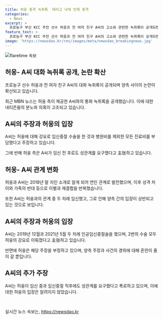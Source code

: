 ```yaml
---
title: 허웅 충격 녹취록  때리고 낙태 언제 충격
categories:
  - News
excerpt: >
  프로농구 부산 KCC 주전 선수 허웅과 전 여자 친구 A씨의 고소와 관련한 녹취록이 공개되면서 논란이 일고 있다. A씨는 허웅에게 공갈, 협박 등의 혐의를 적시하며 통화 내용을 공개했다. 녹취록에 따르면 두 사람은 갈등을 노골적으로 드러내며 지난 관계를 둘러싼 갈등을 더욱 야심차게 논의하고 있다. 네티즌들은 녹취록을 접한 후 허웅의 대답과 태도에 대한 의혹을 제기하고 있으며, A씨는 자신의 입장을 매체를 통해 밝히며 논란을 해명하고 있다.
feature_text: >
  프로농구 부산 KCC 주전 선수 허웅과 전 여자 친구 A씨의 고소와 관련한 녹취록이 공개되면서 논란이 일고 있다. A씨는 허웅에게 공갈, 협박 등의 혐의를 적시하며 통화 내용을 공개했다. 녹취록에 따르면 두 사람은 갈등을 노골적으로 드러내며 지난 관계를 둘러싼 갈등을 더욱 야심차게 논의하고 있다. 네티즌들은 녹취록을 접한 후 허웅의 대답과 태도에 대한 의혹을 제기하고 있으며, A씨는 자신의 입장을 매체를 통해 밝히며 논란을 해명하고 있다.
image: 'https://newsdao.kr/res/images/meta/newsdao_breakingnews.jpg'
---
```


<p><img src="https://newsdao.kr/res/images/meta/newsdao_breakingnews.jpg" alt="flaretime 속보" /></p>

<h2 data-ke-size="size26">허웅- A씨 대화 녹취록 공개, 논란 확산</h2>

<p data-ke-size="size16">프로농구 선수 허웅과 전 여자 친구 A씨의 대화 녹취록이 공개되며 양측 사이의 논란이 확산되고 있습니다.</p>

<p data-ke-size="size16">최근 MBN 뉴스는 허웅 측이 제공한 A씨와의 통화 녹취록을 공개했습니다. 이에 대한 네티즌들의 분노와 의혹이 고조되고 있습니다.</p>

<h2 data-ke-size="size26">A씨의 주장과 허웅의 입장</h2>

<p data-ke-size="size16">A씨는 허웅에 대해 강요로 임신중절 수술을 한 것과 병원비를 제외한 모든 진료비를 부담했다고 주장하고 있습니다.</p>

<p data-ke-size="size16">그에 반해 허웅 측은 A씨가 임신 전 후로도 성관계를 요구했다고 主张하고 있습니다.</p>

<h2 data-ke-size="size26">허웅- A씨 관계 변화</h2>

<p data-ke-size="size16">허웅과 A씨는 2018년 말 지인 소개로 알게 되어 연인 관계로 발전했으며, 이후 성격 차이와 가족의 반대 등으로 이별과 재결합을 반복했습니다.</p>

<p data-ke-size="size16">또한 A씨는 허웅과의 관계 중 두 차례 임신했고, 그로 인해 양측 간의 입장이 상반되고 있는 것으로 보입니다.</p>

<h2 data-ke-size="size26">A씨의 주장과 허웅의 입장</h2>

<p data-ke-size="size16">A씨는 2019년 12월과 2021년 5월 두 차례 인공임신중절술을 했으며, 2번의 수술 모두 허웅의 강요로 이뤄졌다고 主张하고 있습니다.</p>

<p data-ke-size="size16">반면에 허웅은 해당 주장을 부정하고 있으며, 양측 주장과 사건의 경위에 대해 혼란이 줄이 갈 뿐입니다.</p>

<h2 data-ke-size="size26">A씨의 추가 주장</h2>

<p data-ke-size="size16">A씨는 허웅이 임신 중과 임신중절 직후에도 성관계를 요구했다고 폭로하고 있으며, 이에 대한 허웅의 입장은 알려지지 않았습니다.</p>

<p data-ke-size="size16">&nbsp;</p>
실시간 뉴스 속보는, <a href="https://newsdao.kr" rel="dofollow">https://newsdao.kr</a>


